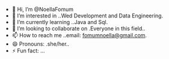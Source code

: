 - 👋 Hi, I’m @NoellaFomum
- 👀 I’m interested in ..Wed Development and Data Engineering.
- 🌱 I’m currently learning ..Java and Sql.
- 💞️ I’m looking to collaborate on .Everyone in this field..
- 📫 How to reach me ..email: fomumnoella@gmail.com.
- 😄 Pronouns: .she/her..
- ⚡ Fun fact: ...

<!---
NoellaFomum/NoellaFomum is a ✨ special ✨ repository because its `README.md` (this file) appears on your GitHub profile.
You can click the Preview link to take a look at your changes.
--->
